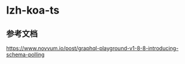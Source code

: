 # lzh-koa-ts

## 参考文档

https://www.novvum.io/post/graphql-playground-v1-8-8-introducing-schema-polling
